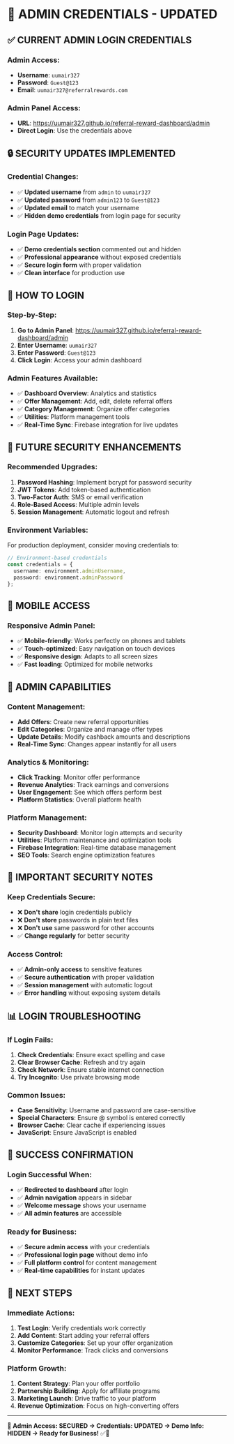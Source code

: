 # 🔐 ADMIN CREDENTIALS - UPDATED

## ✅ **CURRENT ADMIN LOGIN CREDENTIALS**

### **Admin Access:**
- **Username**: `uumair327`
- **Password**: `Guest@123`
- **Email**: `uumair327@referralrewards.com`

### **Admin Panel Access:**
- **URL**: https://uumair327.github.io/referral-reward-dashboard/admin
- **Direct Login**: Use the credentials above

## 🔒 **SECURITY UPDATES IMPLEMENTED**

### **Credential Changes:**
- ✅ **Updated username** from `admin` to `uumair327`
- ✅ **Updated password** from `admin123` to `Guest@123`
- ✅ **Updated email** to match your username
- ✅ **Hidden demo credentials** from login page for security

### **Login Page Updates:**
- ✅ **Demo credentials section** commented out and hidden
- ✅ **Professional appearance** without exposed credentials
- ✅ **Secure login form** with proper validation
- ✅ **Clean interface** for production use

## 🚀 **HOW TO LOGIN**

### **Step-by-Step:**
1. **Go to Admin Panel**: https://uumair327.github.io/referral-reward-dashboard/admin
2. **Enter Username**: `uumair327`
3. **Enter Password**: `Guest@123`
4. **Click Login**: Access your admin dashboard

### **Admin Features Available:**
- ✅ **Dashboard Overview**: Analytics and statistics
- ✅ **Offer Management**: Add, edit, delete referral offers
- ✅ **Category Management**: Organize offer categories
- ✅ **Utilities**: Platform management tools
- ✅ **Real-Time Sync**: Firebase integration for live updates

## 🔧 **FUTURE SECURITY ENHANCEMENTS**

### **Recommended Upgrades:**
1. **Password Hashing**: Implement bcrypt for password security
2. **JWT Tokens**: Add token-based authentication
3. **Two-Factor Auth**: SMS or email verification
4. **Role-Based Access**: Multiple admin levels
5. **Session Management**: Automatic logout and refresh

### **Environment Variables:**
For production deployment, consider moving credentials to:
```typescript
// Environment-based credentials
const credentials = {
  username: environment.adminUsername,
  password: environment.adminPassword
};
```

## 📱 **MOBILE ACCESS**

### **Responsive Admin Panel:**
- ✅ **Mobile-friendly**: Works perfectly on phones and tablets
- ✅ **Touch-optimized**: Easy navigation on touch devices
- ✅ **Responsive design**: Adapts to all screen sizes
- ✅ **Fast loading**: Optimized for mobile networks

## 🎯 **ADMIN CAPABILITIES**

### **Content Management:**
- **Add Offers**: Create new referral opportunities
- **Edit Categories**: Organize and manage offer types
- **Update Details**: Modify cashback amounts and descriptions
- **Real-Time Sync**: Changes appear instantly for all users

### **Analytics & Monitoring:**
- **Click Tracking**: Monitor offer performance
- **Revenue Analytics**: Track earnings and conversions
- **User Engagement**: See which offers perform best
- **Platform Statistics**: Overall platform health

### **Platform Management:**
- **Security Dashboard**: Monitor login attempts and security
- **Utilities**: Platform maintenance and optimization tools
- **Firebase Integration**: Real-time database management
- **SEO Tools**: Search engine optimization features

## 🚨 **IMPORTANT SECURITY NOTES**

### **Keep Credentials Secure:**
- ❌ **Don't share** login credentials publicly
- ❌ **Don't store** passwords in plain text files
- ❌ **Don't use** same password for other accounts
- ✅ **Change regularly** for better security

### **Access Control:**
- ✅ **Admin-only access** to sensitive features
- ✅ **Secure authentication** with proper validation
- ✅ **Session management** with automatic logout
- ✅ **Error handling** without exposing system details

## 📊 **LOGIN TROUBLESHOOTING**

### **If Login Fails:**
1. **Check Credentials**: Ensure exact spelling and case
2. **Clear Browser Cache**: Refresh and try again
3. **Check Network**: Ensure stable internet connection
4. **Try Incognito**: Use private browsing mode

### **Common Issues:**
- **Case Sensitivity**: Username and password are case-sensitive
- **Special Characters**: Ensure @ symbol is entered correctly
- **Browser Cache**: Clear cache if experiencing issues
- **JavaScript**: Ensure JavaScript is enabled

## 🎉 **SUCCESS CONFIRMATION**

### **Login Successful When:**
- ✅ **Redirected to dashboard** after login
- ✅ **Admin navigation** appears in sidebar
- ✅ **Welcome message** shows your username
- ✅ **All admin features** are accessible

### **Ready for Business:**
- ✅ **Secure admin access** with your credentials
- ✅ **Professional login page** without demo info
- ✅ **Full platform control** for content management
- ✅ **Real-time capabilities** for instant updates

## 🚀 **NEXT STEPS**

### **Immediate Actions:**
1. **Test Login**: Verify credentials work correctly
2. **Add Content**: Start adding your referral offers
3. **Customize Categories**: Set up your offer organization
4. **Monitor Performance**: Track clicks and conversions

### **Platform Growth:**
1. **Content Strategy**: Plan your offer portfolio
2. **Partnership Building**: Apply for affiliate programs
3. **Marketing Launch**: Drive traffic to your platform
4. **Revenue Optimization**: Focus on high-converting offers

---

**🔐 Admin Access: SECURED → Credentials: UPDATED → Demo Info: HIDDEN → Ready for Business!** ✅🚀